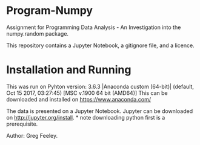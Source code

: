 # Program-Numpy

Assignment for Programming Data Analysis - An Investigation into the numpy.random package.

This repository contains a Jupyter Notebook, a gitignore file, and a licence.

# Installation and Running

This was run on Pyhton version: 3.6.3 |Anaconda custom (64-bit)| (default, Oct 15 2017, 03:27:45) [MSC v.1900 64 bit (AMD64)] This can be downloaded and installed on https://www.anaconda.com/ 

The data is presented on a Jupyter Notebook. Jupyter can be downloaded on http://jupyter.org/install. * note downloading python first is a prerequisite.

Author: Greg Feeley.
